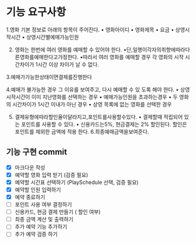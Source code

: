 기능 요구사항
================

1.영화 기본 정보로 아래의 항목이 주어진다.
• 영화아이디
• 영화제목
• 요금
• 상영시작시간
• 상영시간별예매가능인원

2. 영화는 한번에 여러 영화를 예매할 수 있어야 한다.
•단,일행이각자의취향에따라다른영화를예매한다고가정한다.
•따라서 여러 영화를 예매할 경우 각 영화의 시작 시간차이가
 1시간 이상 차이가 날 수 없다.

 3.예매가가능한상태이면결제를진행한다

 4.예매가 불가능한 경우 그 이유를 보여주고, 다시 예매할 수 있
 도록 해야 한다.
 • 상영시작시간이 이미 지난영화를 선택하는 경우
 • 예매가능인원을 초과하는경우
 • 두 영화의 시간차이가 1시간 이내가 아닌 경우
 • 상영 목록에 없는 영화를 선택한 경우

 5. 결제유형에따라할인율이달라지고,포인트를사용할수있다.
 • 결제할때 적립되어 있는 포인트를 사용할 수 있다.
 • 신용카드는5%, 현금결제는 2% 할인된다.
   할인은 포인트를 제외한 금액에 적용 한다.
 6.최종예매금액을보여준다.

 기능 구현 commit
 ----------------
 
 - [x] 마크다운 작성
 - [x] 예약할 영화 입력 받기 (검증 필요)
 - [x] 예약할 시간표 선택하기 (PlaySchedule 선택, 검증 필요)
 - [x] 예약할 인원 입력하기
 - [x] 예약 종료하기
 - [ ] 포인트 사용 여부 결정하기
 - [ ] 신용카드, 현금 결제 만들기 ( 할인 여부)
 - [ ] 최종 금액 계산 및 출력하기
 - [ ] 추가 예약 기능 추가하기
 - [ ] 추가 예약 검증 하기